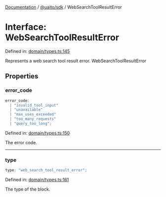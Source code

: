 [Documentation](README.md) / [@uaito/sdk](@uaito.sdk.md) / WebSearchToolResultError

# Interface: WebSearchToolResultError

Defined in: [domain/types.ts:145](https://github.com/elribonazo/uaito/blob/6221ee7c386b2b81ffabf3afeba7096c8ae881a2/packages/sdk/src/domain/types.ts#L145)

Represents a web search tool result error.
 WebSearchToolResultError

## Properties

### error\_code

```ts
error_code: 
  | "invalid_tool_input"
  | "unavailable"
  | "max_uses_exceeded"
  | "too_many_requests"
  | "query_too_long";
```

Defined in: [domain/types.ts:150](https://github.com/elribonazo/uaito/blob/6221ee7c386b2b81ffabf3afeba7096c8ae881a2/packages/sdk/src/domain/types.ts#L150)

The error code.

***

### type

```ts
type: "web_search_tool_result_error";
```

Defined in: [domain/types.ts:161](https://github.com/elribonazo/uaito/blob/6221ee7c386b2b81ffabf3afeba7096c8ae881a2/packages/sdk/src/domain/types.ts#L161)

The type of the block.
